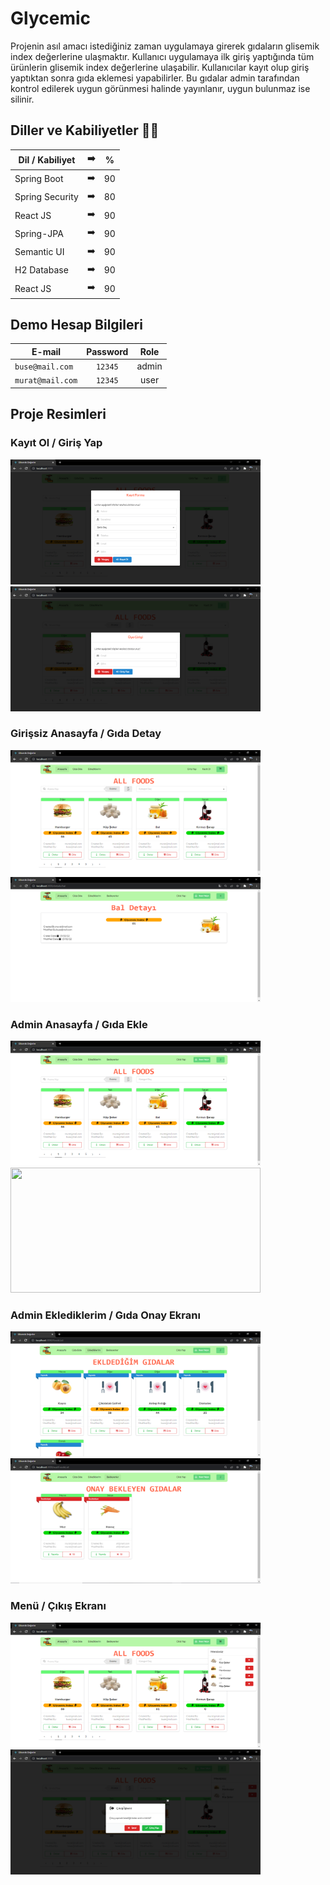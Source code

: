 # Glycemic
Projenin asıl amacı istediğiniz zaman uygulamaya girerek gıdaların glisemik index değerlerine ulaşmaktır. Kullanıcı uygulamaya ilk giriş yaptığında tüm ürünlerin glisemik index değerlerine ulaşabilir. Kullanıcılar kayıt olup giriş yaptıktan sonra gıda eklemesi yapabilirler. Bu gıdalar admin tarafından kontrol edilerek uygun görünmesi halinde yayınlanır, uygun bulunmaz ise silinir.

 ## Diller ve Kabiliyetler 👩‍💻

| Dil / Kabiliyet | :arrow_right: | % |
| ------------- |:-------------:|:-------------:|
| Spring Boot | :arrow_right: | 90 |
| Spring Security | :arrow_right: | 80 |
| React JS | :arrow_right: | 90 |
| Spring-JPA | :arrow_right: | 90 |
| Semantic UI | :arrow_right: | 90 |
| H2 Database | :arrow_right: | 90 |
| React JS | :arrow_right: | 90 |

## Demo Hesap Bilgileri

| E-mail | Password | Role |
| ------------- |:-------------:|:-------------:|
| ```buse@mail.com``` | ```12345``` | admin |
| ```murat@mail.com```| ```12345``` | user|

## Proje Resimleri

### Kayıt Ol / Giriş Yap
<a href="https://github.com/Buse5/Glycemic/blob/master/Images/Kay%C4%B1tOl.PNG" target="_blank">
<img src="https://github.com/Buse5/Glycemic/blob/master/Images/Kay%C4%B1tOl.PNG" width="400" height="200" style="max-width:100%;"></a>

<a href="https://github.com/Buse5/Glycemic/blob/master/Images/Girisyap.PNG" target="_blank">
<img src="https://github.com/Buse5/Glycemic/blob/master/Images/Girisyap.PNG" width="400" height="200" style="max-width:100%;"></a>

### Girişsiz Anasayfa / Gıda Detay

<a href="https://github.com/Buse5/Glycemic/blob/master/Images/GirissizAnasayfa.PNG" target="_blank">
<img src="https://github.com/Buse5/Glycemic/blob/master/Images/GirissizAnasayfa.PNG" width="400" height="200" style="max-width:100%;"></a>

<a href="https://github.com/Buse5/Glycemic/blob/master/Images/Detay.PNG" target="_blank">
<img src="https://github.com/Buse5/Glycemic/blob/master/Images/Detay.PNG" width="400" height="200" style="max-width:100%;"></a>

### Admin Anasayfa / Gıda Ekle

<a href="https://github.com/Buse5/Glycemic/blob/master/Images/AdminAnasayfa.PNG" target="_blank">
<img src="https://github.com/Buse5/Glycemic/blob/master/Images/AdminAnasayfa.PNG" width="400" height="200" style="max-width:100%;"></a>

<a href="https://github.com/Buse5/Glycemic/blob/master/Images/G%C4%B1daEkle.PNG" target="_blank">
<img src="https://github.com/Buse5/Glycemic/blob/master/Images/G%C4%B1daEkle.PNG" width="400" height="200" style="max-width:100%;"></a>

### Admin Eklediklerim / Gıda Onay Ekranı

<a href="https://github.com/Buse5/Glycemic/blob/master/Images/AdminEklediklerim.PNG" target="_blank">
<img src="https://github.com/Buse5/Glycemic/blob/master/Images/AdminEklediklerim.PNG" width="400" height="200" style="max-width:100%;"></a>

<a href="https://github.com/Buse5/Glycemic/blob/master/Images/AdminOnay.PNG" target="_blank">
<img src="https://github.com/Buse5/Glycemic/blob/master/Images/AdminOnay.PNG" width="400" height="200" style="max-width:100%;"></a>

### Menü / Çıkış Ekranı

<a href="https://github.com/Buse5/Glycemic/blob/master/Images/Men%C3%BCn%C3%BCz.PNG" target="_blank">
<img src="https://github.com/Buse5/Glycemic/blob/master/Images/Men%C3%BCn%C3%BCz.PNG" width="400" height="200" style="max-width:100%;"></a>

<a href="https://github.com/Buse5/Glycemic/blob/master/Images/%C3%87%C4%B1k%C4%B1%C5%9F%C4%B0%C5%9Flemi.PNG" target="_blank">
<img src="https://github.com/Buse5/Glycemic/blob/master/Images/%C3%87%C4%B1k%C4%B1%C5%9F%C4%B0%C5%9Flemi.PNG" width="400" height="200" style="max-width:100%;"></a>
